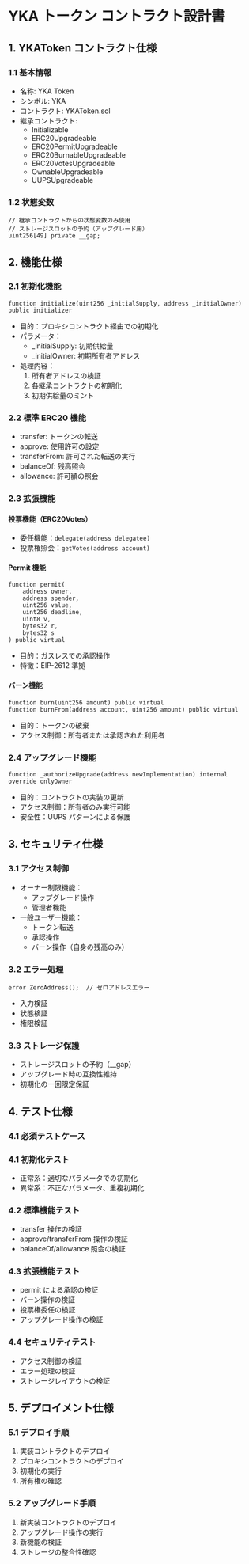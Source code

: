 # YKA トークン コントラクト設計書

## 1. YKAToken コントラクト仕様

### 1.1 基本情報

- 名称: YKA Token
- シンボル: YKA
- コントラクト: YKAToken.sol
- 継承コントラクト:
  - Initializable
  - ERC20Upgradeable
  - ERC20PermitUpgradeable
  - ERC20BurnableUpgradeable
  - ERC20VotesUpgradeable
  - OwnableUpgradeable
  - UUPSUpgradeable

### 1.2 状態変数

```solidity
// 継承コントラクトからの状態変数のみ使用
// ストレージスロットの予約（アップグレード用）
uint256[49] private __gap;
```

## 2. 機能仕様

### 2.1 初期化機能

```solidity
function initialize(uint256 _initialSupply, address _initialOwner) public initializer
```

- 目的：プロキシコントラクト経由での初期化
- パラメータ：
  - \_initialSupply: 初期供給量
  - \_initialOwner: 初期所有者アドレス
- 処理内容：
  1. 所有者アドレスの検証
  2. 各継承コントラクトの初期化
  3. 初期供給量のミント

### 2.2 標準 ERC20 機能

- transfer: トークンの転送
- approve: 使用許可の設定
- transferFrom: 許可された転送の実行
- balanceOf: 残高照会
- allowance: 許可額の照会

### 2.3 拡張機能

#### 投票機能（ERC20Votes）

- 委任機能：`delegate(address delegatee)`
- 投票権照会：`getVotes(address account)`

#### Permit 機能

```solidity
function permit(
    address owner,
    address spender,
    uint256 value,
    uint256 deadline,
    uint8 v,
    bytes32 r,
    bytes32 s
) public virtual
```

- 目的：ガスレスでの承認操作
- 特徴：EIP-2612 準拠

#### バーン機能

```solidity
function burn(uint256 amount) public virtual
function burnFrom(address account, uint256 amount) public virtual
```

- 目的：トークンの破棄
- アクセス制御：所有者または承認された利用者

### 2.4 アップグレード機能

```solidity
function _authorizeUpgrade(address newImplementation) internal override onlyOwner
```

- 目的：コントラクトの実装の更新
- アクセス制御：所有者のみ実行可能
- 安全性：UUPS パターンによる保護

## 3. セキュリティ仕様

### 3.1 アクセス制御

- オーナー制限機能：
  - アップグレード操作
  - 管理者機能
- 一般ユーザー機能：
  - トークン転送
  - 承認操作
  - バーン操作（自身の残高のみ）

### 3.2 エラー処理

```solidity
error ZeroAddress();  // ゼロアドレスエラー
```

- 入力検証
- 状態検証
- 権限検証

### 3.3 ストレージ保護

- ストレージスロットの予約（\_\_gap）
- アップグレード時の互換性維持
- 初期化の一回限定保証

## 4. テスト仕様

### 4.1 必須テストケース
### 4.1 初期化テスト

- 正常系：適切なパラメータでの初期化
- 異常系：不正なパラメータ、重複初期化

### 4.2 標準機能テスト

- transfer 操作の検証
- approve/transferFrom 操作の検証
- balanceOf/allowance 照会の検証

### 4.3 拡張機能テスト

- permit による承認の検証
- バーン操作の検証
- 投票権委任の検証
- アップグレード操作の検証

### 4.4 セキュリティテスト

- アクセス制御の検証
- エラー処理の検証
- ストレージレイアウトの検証

## 5. デプロイメント仕様

### 5.1 デプロイ手順

1. 実装コントラクトのデプロイ
2. プロキシコントラクトのデプロイ
3. 初期化の実行
4. 所有権の確認

### 5.2 アップグレード手順

1. 新実装コントラクトのデプロイ
2. アップグレード操作の実行
3. 新機能の検証
4. ストレージの整合性確認
